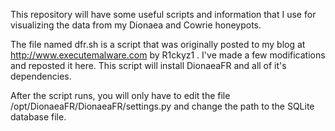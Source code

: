 This repository will have some useful scripts and information that I use for visualizing the data from my Dionaea and Cowrie honeypots.

The file named dfr.sh is a script that was originally posted to my blog at http://www.executemalware.com by R1ckyz1 . I've made a few modifications and reposted it here. This script will install DionaeaFR and all of it's dependencies. 

After the script runs, you will only have to edit the file /opt/DionaeaFR/DionaeaFR/settings.py and change the path to the SQLite database file.


